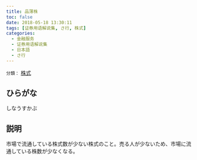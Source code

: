 ```yaml
---
title: 品薄株
toc: false
date: 2018-05-18 13:30:11
tags: [证券用语解说集, さ行, 株式]
categories:
  - 金融服务
  - 证券用语解说集
  - 日本語
  - さ行
---
```


`分類：` [株式](/tags/株式/)

## ひらがな

しなうすかぶ

## 説明

市場で流通している株式数が少ない株式のこと。売る人が少ないため、市場に流通している株数が少なくなる。
